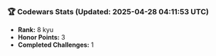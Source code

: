 ### 🏆 Codewars Stats (Updated: 2025-04-28 04:11:53 UTC)

- **Rank:** 8 kyu
- **Honor Points:** 3
- **Completed Challenges:** 1
